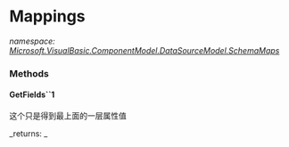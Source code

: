 ﻿
# Mappings
_namespace: [Microsoft.VisualBasic.ComponentModel.DataSourceModel.SchemaMaps](N-Microsoft.VisualBasic.ComponentModel.DataSourceModel.SchemaMaps.md)_



### Methods

#### GetFields``1
这个只是得到最上面的一层属性值

_returns: _



